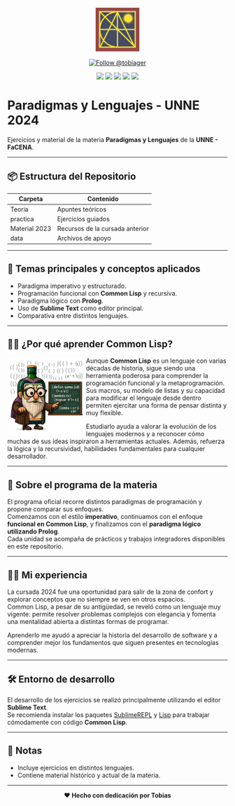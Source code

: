 <p align="center">
  <img src="https://raw.githubusercontent.com/tobiager/UNNE-LSI/main/assets/facena.png" alt="Logo de FaCENA" width="100">
</p>

<p align="center">
  <a href="https://github.com/tobiager">
    <img src="https://img.shields.io/github/followers/tobiager?label=Follow%20@tobiager&style=social" alt="Follow @tobiager" />
  </a>
</p>

<p align="center">
  <img src="https://img.shields.io/badge/Common%20Lisp-3FB68B?style=for-the-badge&logo=common-lisp&logoColor=white"/>
  <img src="https://img.shields.io/badge/Sublime%20Text-FF9800?style=for-the-badge&logo=sublime-text&logoColor=white"/>
  <img src="https://img.shields.io/badge/UNNE-Paradigmas-blue?style=for-the-badge"/>
  <img src="https://img.shields.io/badge/Estado-Completado-brightgreen?style=for-the-badge"/>
  <img src="https://img.shields.io/badge/Cursada-2024-blue?style=for-the-badge"/>
</p>


#  Paradigmas y Lenguajes - UNNE 2024

Ejercicios y material de la materia **Paradigmas y Lenguajes** de la **UNNE - FaCENA**.

---

## 📦 Estructura del Repositorio

| Carpeta | Contenido |
| ------- | --------- |
|  Teoria | Apuntes teóricos |
|  practica | Ejercicios guiados |
|  Material 2023 | Recursos de la cursada anterior |
|  data | Archivos de apoyo |

---

## 🚀 Temas principales y conceptos aplicados

- Paradigma imperativo y estructurado.
- Programación funcional con **Common Lisp** y recursiva.
- Paradigma lógico con **Prolog**.
- Uso de **Sublime Text** como editor principal.
- Comparativa entre distintos lenguajes.

---

## 🧙‍♂️ ¿Por qué aprender Common Lisp?

<img src="https://raw.githubusercontent.com/tobiager/UNNE-LSI/main/assets/viejo.png" alt="Viejo Lisp" width="180" align="left">

Aunque **Common Lisp** es un lenguaje con varias décadas de historia, sigue siendo una herramienta poderosa para comprender la programación funcional y la metaprogramación.  
Sus macros, su modelo de listas y su capacidad para modificar el lenguaje desde dentro permiten ejercitar una forma de pensar distinta y muy flexible.

Estudiarlo ayuda a valorar la evolución de los lenguajes modernos y a reconocer cómo muchas de sus ideas inspiraron a herramientas actuales.  Además, refuerza la lógica y la recursividad, habilidades fundamentales para cualquier desarrollador.


---

## 📖 Sobre el programa de la materia

El programa oficial recorre distintos paradigmas de programación y propone comparar sus enfoques.  
Comenzamos con el estilo **imperativo**, continuamos con el enfoque **funcional en Common Lisp**, y finalizamos con el **paradigma lógico utilizando Prolog**.  
Cada unidad se acompaña de prácticos y trabajos integradores disponibles en este repositorio.

---

## 🧑‍🎓 Mi experiencia

La cursada 2024 fue una oportunidad para salir de la zona de confort y explorar conceptos que no siempre se ven en otros espacios.  
Common Lisp, a pesar de su antigüedad, se reveló como un lenguaje muy vigente: permite resolver problemas complejos con elegancia y fomenta una mentalidad abierta a distintas formas de programar.  

Aprenderlo me ayudó a apreciar la historia del desarrollo de software y a comprender mejor los fundamentos que siguen presentes en tecnologías modernas.

---

## 🛠️ Entorno de desarrollo

El desarrollo de los ejercicios se realizó principalmente utilizando el editor **Sublime Text**.  
Se recomienda instalar los paquetes [SublimeREPL](https://packagecontrol.io/packages/SublimeREPL) y [Lisp](https://packagecontrol.io/packages/Lisp) para trabajar cómodamente con código **Common Lisp**.

---

## 📌 Notas

- Incluye ejercicios en distintos lenguajes.
- Contiene material histórico y actual de la materia.

---

<p align="center">
  <b>❤️ Hecho con dedicación por Tobias</b><br>
</p>

